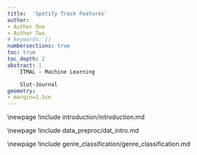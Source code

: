 ```yaml
---
title:  'Spotify Track Features'
author:
- Author One
- Author Two
# keywords: []
numbersections: true
toc: true
toc_depth: 2
abstract: |
    ITMAL - Machine Learning

    Slut-Journal
geometry:
- margin=2.5cm
---
```


\newpage
!include introduction/introduction.md

\newpage
!include data_preproc/dat_intro.md

\newpage
!include genre_classification/genre_classification.md

<!-- !include genre_classification/discussion.md -->

